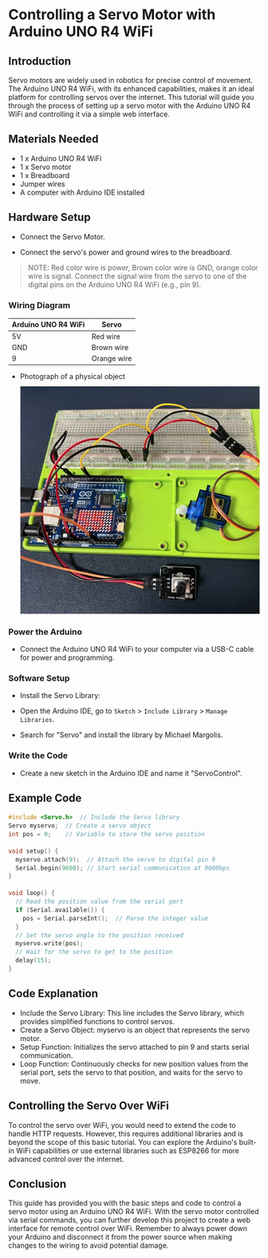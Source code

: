 # **Controlling a Servo Motor with Arduino UNO R4 WiFi** 

## Introduction

Servo motors are widely used in robotics for precise control of movement. The Arduino UNO R4 WiFi, with its enhanced capabilities, makes it an ideal platform for controlling servos over the internet. This tutorial will guide you through the process of setting up a servo motor with the Arduino UNO R4 WiFi and controlling it via a simple web interface.

## Materials Needed

* 1 x Arduino UNO R4 WiFi
* 1 x Servo motor
* 1 x Breadboard
* Jumper wires
* A computer with Arduino IDE installed

## Hardware Setup

* Connect the Servo Motor.

* Connect the servo's power and ground wires to the breadboard.

> NOTE: Red color wire is power, Brown color wire is GND, orange color wire is signal. 
>       Connect the signal wire from the servo to one of the digital pins on the Arduino UNO R4 WiFi (e.g., pin 9).

### Wiring Diagram 

| Arduino UNO R4 WiFi | 	Servo |
| --- | --- | 
|5V |	Red wire | 
|GND| 	Brown wire | 
|9	| Orange wire | 

* Photograph of a physical object 
![wiring_diagram](../imgs/arduino-POT-servo.jpg)

### Power the Arduino

* Connect the Arduino UNO R4 WiFi to your computer via a USB-C cable for power and programming.

### Software Setup
* Install the Servo Library:

* Open the Arduino IDE, go to `Sketch` > `Include Library` > `Manage Libraries`.

* Search for "Servo" and install the library by Michael Margolis.

### Write the Code

* Create a new sketch in the Arduino IDE and name it "ServoControl".


## Example Code

```cpp
#include <Servo.h>  // Include the Servo library
Servo myservo;  // Create a servo object
int pos = 0;    // Variable to store the servo position

void setup() {
  myservo.attach(9);  // Attach the servo to digital pin 9
  Serial.begin(9600); // Start serial communication at 9600bps
}

void loop() {
  // Read the position value from the serial port
  if (Serial.available()) {
    pos = Serial.parseInt();  // Parse the integer value
  }
  // Set the servo angle to the position received
  myservo.write(pos);
  // Wait for the servo to get to the position
  delay(15); 
}
```

## Code Explanation
* Include the Servo Library: This line includes the Servo library, which provides simplified functions to control servos.
* Create a Servo Object: myservo is an object that represents the servo motor.
* Setup Function: Initializes the servo attached to pin 9 and starts serial communication.
* Loop Function: Continuously checks for new position values from the serial port, sets the servo to that position, and waits for the servo to move.

## Controlling the Servo Over WiFi

To control the servo over WiFi, you would need to extend the code to handle HTTP requests. 
However, this requires additional libraries and is beyond the scope of this basic tutorial. 
You can explore the Arduino's built-in WiFi capabilities or use external libraries such as ESP8266 for more advanced control over the internet.

## Conclusion
This guide has provided you with the basic steps and code to control a servo motor using an Arduino UNO R4 WiFi. With the servo motor controlled via serial commands, you can further develop this project to create a web interface for remote control over WiFi.
Remember to always power down your Arduino and disconnect it from the power source when making changes to the wiring to avoid potential damage.


